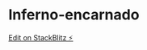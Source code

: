 # Inferno-encarnado

[Edit on StackBlitz ⚡️](https://stackblitz.com/edit/ionic-4-angular-8-start-theme-58126h)